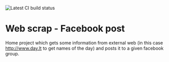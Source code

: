 ![Latest CI build status](https://travis-ci.org/SlimDogs/web-scrap-facebook-post.svg?branch=master "Latest CI build status")

# Web scrap - Facebook post
Home project which gets some information from external web (in this case http://www.day.lt to get names of the day) and posts it to a given facebook group.
